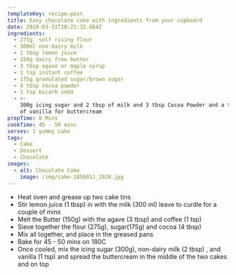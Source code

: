 ```yaml
---
templateKey: recipe-post
title: Easy chocolate cake with ingredients from your cupboard
date: 2018-03-31T20:21:32.884Z
ingredients:
  - 275g  self rising flour
  - 300ml non-dairy milk
  - 1 tbsp lemon juice
  - 150g dairy free butter
  - 3 tbsp agave or maple syrup
  - 1 tsp instant coffee
  - 175g granulated sugar/brown sugar
  - 4 tbsp cocoa powder
  - 1 tsp bicarb soda
  - >-
    300g icing sugar and 2 tbsp of milk and 3 tbsp Cocoa Powder and a teaspoon
    of vanilla for buttercream
prepTime: 8 Mins
cookTime: 45 - 50 mins
serves: 1 yummy cake
tags:
  - Cake
  - Dessert
  - Chocolate
images:
  - alt: Chocolate Cake
    image: /img/cake-1850011_1920.jpg
---
```

* Heat oven and grease up two cake tins
* Stir lemon juice (1 tbsp) in with the milk (300 ml) leave to curdle for a couple of mins
* Melt the Butter (150g) with the agave (3 tbsp) and coffee (1 tsp)
* Sieve together the flour (275g), sugar(175g) and cocoa (4 tbsp)
* Mix all together, and place in the greased pans
* Bake for 45 - 50 mins on 180C
* Once cooled, mix the icing sugar (300g), non-dairy milk (2 tbsp) , and vanilla (1 tsp) and spread the buttercream in the middle of the two cakes and on top
